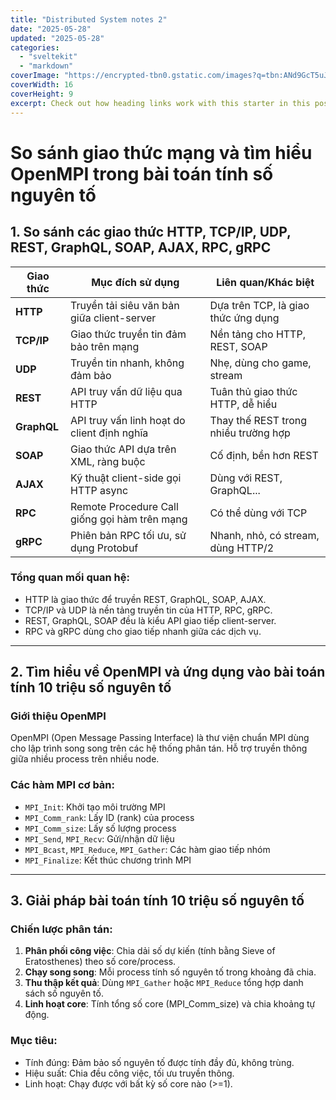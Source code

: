```yaml
---
title: "Distributed System notes 2"
date: "2025-05-28"
updated: "2025-05-28"
categories:
  - "sveltekit"
  - "markdown"
coverImage: "https://encrypted-tbn0.gstatic.com/images?q=tbn:ANd9GcT5uJDmZ9pT8h6BnlkTT5EGBrdJyxtKMYpGwQ&s"
coverWidth: 16
coverHeight: 9
excerpt: Check out how heading links work with this starter in this post.
---
```

# So sánh giao thức mạng và tìm hiểu OpenMPI trong bài toán tính số nguyên tố

## 1. So sánh các giao thức HTTP, TCP/IP, UDP, REST, GraphQL, SOAP, AJAX, RPC, gRPC

| Giao thức | Mục đích sử dụng | Liên quan/Khác biệt |
|-------------|-------------------------|-----------------------------|
| **HTTP**    | Truyền tải siêu văn bản giữa client-server | Dựa trên TCP, là giao thức ứng dụng |
| **TCP/IP**  | Giao thức truyền tin đảm bảo trên mạng | Nền tảng cho HTTP, REST, SOAP |
| **UDP**     | Truyền tin nhanh, không đảm bảo | Nhẹ, dùng cho game, stream |
| **REST**    | API truy vấn dữ liệu qua HTTP | Tuân thủ giao thức HTTP, dễ hiểu |
| **GraphQL** | API truy vấn linh hoạt do client định nghĩa | Thay thế REST trong nhiều trường hợp |
| **SOAP**    | Giao thức API dựa trên XML, ràng buộc | Cố định, bền hơn REST |
| **AJAX**    | Kỹ thuật client-side gọi HTTP async | Dùng với REST, GraphQL... |
| **RPC**     | Remote Procedure Call giống gọi hàm trên mạng | Có thể dùng với TCP |
| **gRPC**    | Phiên bản RPC tối ưu, sử dụng Protobuf | Nhanh, nhỏ, có stream, dùng HTTP/2 |

### Tổng quan mối quan hệ:
- HTTP là giao thức để truyền REST, GraphQL, SOAP, AJAX.
- TCP/IP và UDP là nền tảng truyền tin của HTTP, RPC, gRPC.
- REST, GraphQL, SOAP đều là kiểu API giao tiếp client-server.
- RPC và gRPC dùng cho giao tiếp nhanh giữa các dịch vụ.

---

## 2. Tìm hiểu về OpenMPI và ứng dụng vào bài toán tính 10 triệu số nguyên tố

### Giới thiệu OpenMPI
OpenMPI (Open Message Passing Interface) là thư viện chuẩn MPI dùng cho lập trình song song trên các hệ thống phân tán. Hỗ trợ truyền thông giữa nhiều process trên nhiều node.

### Các hàm MPI cơ bản:
- `MPI_Init`: Khởi tạo môi trường MPI
- `MPI_Comm_rank`: Lấy ID (rank) của process
- `MPI_Comm_size`: Lấy số lượng process
- `MPI_Send`, `MPI_Recv`: Gửi/nhận dữ liệu
- `MPI_Bcast`, `MPI_Reduce`, `MPI_Gather`: Các hàm giao tiếp nhóm
- `MPI_Finalize`: Kết thúc chương trình MPI

---

## 3. Giải pháp bài toán tính 10 triệu số nguyên tố

### Chiến lược phân tán:
1. **Phân phối công việc**: Chia dải số dự kiến (tính bằng Sieve of Eratosthenes) theo số core/process.
2. **Chạy song song**: Mỗi process tính số nguyên tố trong khoảng đã chia.
3. **Thu thập kết quả**: Dùng `MPI_Gather` hoặc `MPI_Reduce` tổng hợp danh sách số nguyên tố.
4. **Linh hoạt core**: Tính tổng số core (MPI_Comm_size) và chia khoảng tự động.

### Mục tiêu:
- Tính đúng: Đảm bảo số nguyên tố được tính đầy đủ, không trùng.
- Hiệu suất: Chia đều công việc, tối ưu truyền thông.
- Linh hoạt: Chạy được với bất kỳ số core nào (>=1).


